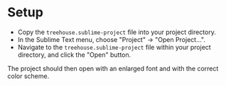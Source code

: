 # Setup

* Copy the `treehouse.sublime-project` file into your project directory.
* In the Sublime Text menu, choose "Project" -> "Open Project...".
* Navigate to the `treehouse.sublime-project` file within your project directory, and click the "Open" button.

The project should then open with an enlarged font and with the correct color scheme.
